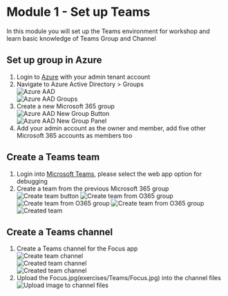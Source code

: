 # Module 1 - Set up Teams  
In this module you will set up the Teams environment for workshop and learn basic knowledge of Teams Group and Channel  

## Set up group in Azure
1. Login to [Azure](https://portal.azure.com) with your admin tenant account  
2. Navigate to Azure Active Directory > Groups  
![Azure AAD](imgs/aad.PNG "Azure active directory")  
![Azure AAD Groups](imgs/aadgroup.png "Azure AAD Groups")  
3. Create a new Microsoft 365 group  
![Azure AAD New Group Button](imgs/addnewgroup1.png "Azure AAD New Group Button")  
![Azure AAD New Group Panel](imgs/addnewgroup2.png "Azure AAD New Group Panel")  
4. Add your admin account as the owner and member, add five other Microsoft 365 accounts as members too

## Create a Teams team  
1. Login into [Microsoft Teams](https://teams.microsoft.com), please select the web app option for debugging  
2. Create a team from the previous Microsoft 365 group  
![Create team button](imgs/createTeamsBtn.PNG "Create team button")
![Create team from O365 group](imgs/createTeamsfrom.PNG "Create team from O365 group")
![Create team from O365 group](imgs/createTeamsfromO365.PNG "Create team from O365 group")
![Create team from O365 group](imgs/createTeamsfromO365group.PNG "Create team from O365 group")
![Created team](imgs/createTeamsResult.PNG "Created team")

## Create a Teams channel  
1. Create a Teams channel for the Focus app  
![Create team channel](imgs/CreateChannel.PNG "Create team channel")   
![Created team channel](imgs/CreateChannelFocus.PNG "Created team channel")  
![Created team channel](imgs/CreateChannelResult.PNG "Created team channel")  
2. Upload the Focus.jpg(exercises/Teams/Focus.jpg) into the channel files
![Upload image to channel files](imgs/channelFileUpload.PNG "Upload image to channel files")
